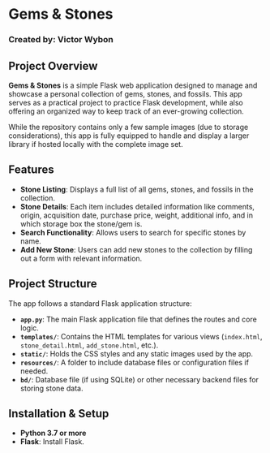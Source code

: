 # Gems & Stones

### Created by: Victor Wybon

## Project Overview

**Gems & Stones** is a simple Flask web application designed to manage and showcase a personal collection of gems, stones, and fossils. This app serves as a practical project to practice Flask development, while also offering an organized way to keep track of an ever-growing collection.

While the repository contains only a few sample images (due to storage considerations), this app is fully equipped to handle and display a larger library if hosted locally with the complete image set.

## Features

- **Stone Listing**: Displays a full list of all gems, stones, and fossils in the collection.
- **Stone Details**: Each item includes detailed information like comments, origin, acquisition date, purchase price, weight, additional info, and in which storage box the stone/gem is.
- **Search Functionality**: Allows users to search for specific stones by name.
- **Add New Stone**: Users can add new stones to the collection by filling out a form with relevant information.

## Project Structure

The app follows a standard Flask application structure:

- **`app.py`**: The main Flask application file that defines the routes and core logic.
- **`templates/`**: Contains the HTML templates for various views (`index.html`, `stone_detail.html`, `add_stone.html`, etc.).
- **`static/`**: Holds the CSS styles and any static images used by the app.
- **`resources/`**: A folder to include database files or configuration files if needed.
- **`bd/`**: Database file (if using SQLite) or other necessary backend files for storing stone data.

## Installation & Setup

- **Python 3.7 or more**
- **Flask**: Install Flask.
